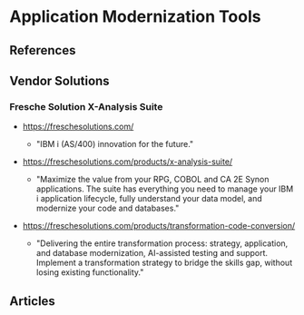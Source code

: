 
# Application Modernization Tools

## References

## Vendor Solutions 

### Fresche Solution X-Analysis Suite

- https://freschesolutions.com/
  + "IBM i (AS/400) innovation for the future."

- https://freschesolutions.com/products/x-analysis-suite/
  + "Maximize the value from your RPG, COBOL and CA 2E Synon applications. The suite has everything you need to manage your IBM i application lifecycle, fully understand your data model, and modernize your code and databases."

- https://freschesolutions.com/products/transformation-code-conversion/
  + "Delivering the entire transformation process: strategy, application, and database modernization, AI-assisted testing and support. Implement a transformation strategy to bridge the skills gap, without losing existing functionality."


## Articles 


